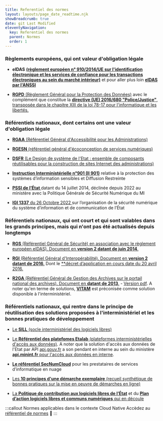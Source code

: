 ```yaml
---
title: Referentiel des normes
layout: layouts/page_date_readtime.njk
showBreadcrumb: true
date: git Last Modified
eleventyNavigation:
  key: Referentiel des normes
  parent: Normes
  order: 1
---
```


### Règlements européens, qui ont valeur d'obligation légale 

- **eIDAS** <a href="https://eur-lex.europa.eu/legal-content/FR/TXT/?uri=CELEX:32014R0910" target="_blank" rel="noopener"><strong>(règlement européen n° 910/2014/UE sur l'identification électronique et les services de confiance pour les transactions électroniques au sein du marché intérieur)</strong></a> et pour aller plus loin <a href="https://www.ssi.gouv.fr/administration/reglementation/confiance-numerique/le-reglement-eidas/" target="_blank" rel="noopener"><strong>eIDAS par l'ANSSI</strong></a> 
  
- [**RGPD** (Règlement Général pour la Protection des Données)](https://eur-lex.europa.eu/legal-content/FR/TXT/?uri=CELEX%3A32016R0679) avec le complément que constitue la [**directive (UE) 2016/680 "Police/Justice"**, transposée dans le chapitre XIII de la loi 78-17 pour l'informatique et les libertés.](https://eur-lex.europa.eu/legal-content/FR/TXT/?uri=CELEX%3A32016L0680) 

### Référentiels nationaux, dont certains ont une valeur d'obligation légale

- [**RGAA** (Référentiel Général d'Accessibilité pour les Administrations)](https://www.numerique.gouv.fr/publications/rgaa-accessibilite/)

- [**RGESN** (référentiel général d'écoconception de services numériques)](https://ecoresponsable.numerique.gouv.fr/publications/referentiel-general-ecoconception/)

- [**DSFR** (Le Design de système de l'Etat : ensemble de composants réutilisables pour la construction de sites Internet des administrations)](https://www.systeme-de-design.gouv.fr/)

- [**Instruction Interministérielle n°901 (II 901)**](https://www.ssi.gouv.fr/administration/reglementation/protection-des-systemes-informations/instruction-interministerielle-n-901/) relative à la protection des systèmes d’information sensibles et Diffusion Restreinte

- [**PSSI de l’État** ](http://ssi.minint.fr/index.php/politique-de-securite/pgsn-mi/1820-publication-de-la-pgsn-mi)datant du 14 juillet 2014, déclinée depuis 2022 au ministère avec la Politique Générale de Sécurité Numérique du MI 

- [**IGI 1337** du 26 Octobre 2022 ](https://www.legifrance.gouv.fr/jorf/id/JORFTEXT000046503128)sur l’organisation de la sécurité numérique du système d’information et de communication de l’État 

### Référentiels nationaux, qui ont court et qui sont valables dans les grands principes, mais qui n'ont pas été actualisés depuis longtemps

- [**RGS** (Référentiel Général de Sécurité) en association avec le règlement européen eIDAS). Document en **version 2 datant de juin 2014**.](https://www.ssi.gouv.fr/administration/reglementation/confiance-numerique/le-referentiel-general-de-securite-rgs/)

- [**RGI** (Référentiel Général d'Interopérabilité). Document en **version 2 datant de 2016**.](http://references.modernisation.gouv.fr/interoperabilite) Dont le [**décret d’application en cours date du 20 avril 2016.](https://www.legifrance.gouv.fr/jorf/id/JORFTEXT000032438896)

- [**R2GA** (Référentiel Général de Gestion des Archives sur le portail national des archives). Document en **datant de 2013**.](https://francearchives.fr/fr/circulaire/R2GA_2013_10) - [Version pdf](https://www.gouvernement.fr/sites/default/files/contenu/piece-jointe/2014/07/r2ga_document_complet_201310.pdf). A noter qu'en terme de solutions, [**VITAM**](https://www.programmevitam.fr/) est préconisée comme solution disponible à l'interministériel.

### Référentiels nationaux, qui rentre dans le principe de réutilisation des solutions proposées à l'interministériel et les bonnes pratiques de développement

- [Le **SILL** (socle interministériel des logiciels libres)](https://sill.etalab.gouv.fr/software)

- [Le **Référentiel des platefomes Etalab** (plateformes interministérielles d'accès aux données)](https://www.etalab.gouv.fr/plateformes/). A noter que la solution d'accès aux données de l'Etat par API [api.gouv.fr](https://api.gouv.fr) a son pendant en interne au sein du ministère [**api.minint.fr** pour l'accès aux données en interne](http://api.minint.fr/).

- [**Le référentiel SecNumCloud**](https://www.ssi.gouv.fr/actualite/lanssi-actualise-le-referentiel-secnumcloud/) pour les prestataires de services d’informatique en nuage 

- [Les **10 principes d'une démarche exemplaire** (recueil synthétique de bonnes pratiques sur la mise en oeuvre de démarches en ligne)](https://www.numerique.gouv.fr/publications/dix-principes/)

- [La **Politique de contribution aux logiciels libres de l’État**](https://www.numerique.gouv.fr/publications/politique-logiciel-libre/) et du [**Plan d’action logiciels libres et communs numériques** qui en découle](https://www.numerique.gouv.fr/publications/plan-action-logiciels-libres-communs-numeriques/)


:::callout Normes applicables dans le contexte Cloud Native
  Accèdez au [référentiel de normes](https://github.com/cloud-pi-native/cct-cloud-native) &#129482;
:::
